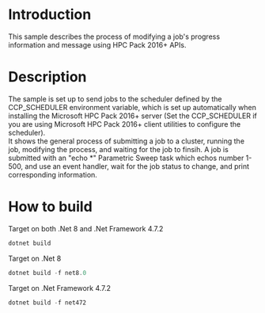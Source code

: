 # Introduction
This sample describes the process of modifying a job's progress information and message using HPC Pack 2016+ APIs.

# Description
The sample is set up to send jobs to the scheduler defined by the CCP_SCHEDULER environment variable, which is set up automatically when installing the Microsoft HPC Pack 2016+ server (Set the CCP_SCHEDULER if you are using Microsoft HPC Pack 2016+ client utilities to configure the scheduler).  
It shows the general process of submitting a job to a cluster, running the job, modifying the process, and waiting for the job to finsih. A job is submitted with an "echo *" Parametric Sweep task which echos number 1-500, and use an event handler, wait for the job status to change, and print corresponding information.

# How to build
Target on both .Net 8 and .Net Framework 4.7.2
```powershell
dotnet build
```

Target on .Net 8
```powershell
dotnet build -f net8.0
```

Target on .Net Framework 4.7.2
```powershell
dotnet build -f net472
```
